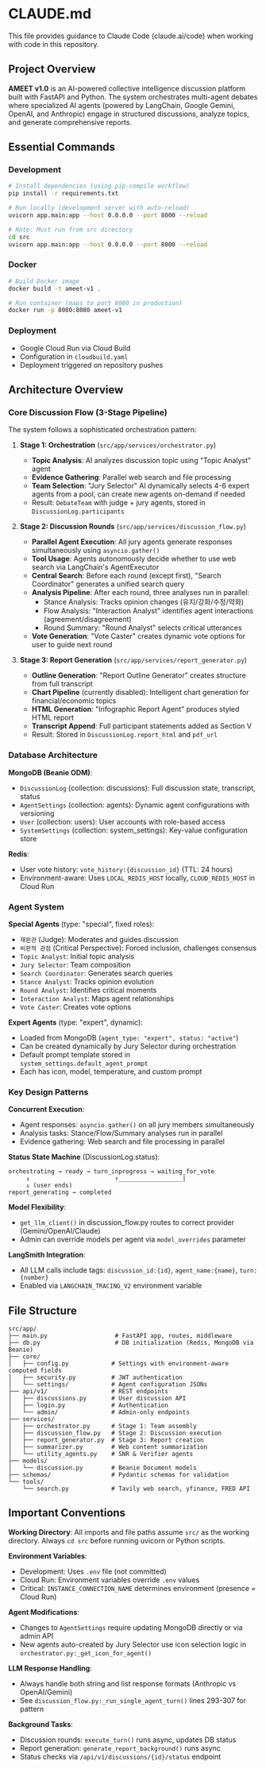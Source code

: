 # CLAUDE.md

This file provides guidance to Claude Code (claude.ai/code) when working with code in this repository.

## Project Overview

**AMEET v1.0** is an AI-powered collective intelligence discussion platform built with FastAPI and Python. The system orchestrates multi-agent debates where specialized AI agents (powered by LangChain, Google Gemini, OpenAI, and Anthropic) engage in structured discussions, analyze topics, and generate comprehensive reports.

## Essential Commands

### Development
```bash
# Install dependencies (using pip-compile workflow)
pip install -r requirements.txt

# Run locally (development server with auto-reload)
uvicorn app.main:app --host 0.0.0.0 --port 8000 --reload

# Note: Must run from src directory
cd src
uvicorn app.main:app --host 0.0.0.0 --port 8000 --reload
```

### Docker
```bash
# Build Docker image
docker build -t ameet-v1 .

# Run container (maps to port 8080 in production)
docker run -p 8080:8080 ameet-v1
```

### Deployment
- Google Cloud Run via Cloud Build
- Configuration in `cloudbuild.yaml`
- Deployment triggered on repository pushes

## Architecture Overview

### Core Discussion Flow (3-Stage Pipeline)

The system follows a sophisticated orchestration pattern:

1. **Stage 1: Orchestration** (`src/app/services/orchestrator.py`)
   - **Topic Analysis**: AI analyzes discussion topic using "Topic Analyst" agent
   - **Evidence Gathering**: Parallel web search and file processing
   - **Team Selection**: "Jury Selector" AI dynamically selects 4-6 expert agents from a pool, can create new agents on-demand if needed
   - Result: `DebateTeam` with judge + jury agents, stored in `DiscussionLog.participants`

2. **Stage 2: Discussion Rounds** (`src/app/services/discussion_flow.py`)
   - **Parallel Agent Execution**: All jury agents generate responses simultaneously using `asyncio.gather()`
   - **Tool Usage**: Agents autonomously decide whether to use web search via LangChain's AgentExecutor
   - **Central Search**: Before each round (except first), "Search Coordinator" generates a unified search query
   - **Analysis Pipeline**: After each round, three analyses run in parallel:
     - Stance Analysis: Tracks opinion changes (유지/강화/수정/약화)
     - Flow Analysis: "Interaction Analyst" identifies agent interactions (agreement/disagreement)
     - Round Summary: "Round Analyst" selects critical utterances
   - **Vote Generation**: "Vote Caster" creates dynamic vote options for user to guide next round

3. **Stage 3: Report Generation** (`src/app/services/report_generator.py`)
   - **Outline Generation**: "Report Outline Generator" creates structure from full transcript
   - **Chart Pipeline** (currently disabled): Intelligent chart generation for financial/economic topics
   - **HTML Generation**: "Infographic Report Agent" produces styled HTML report
   - **Transcript Append**: Full participant statements added as Section V
   - Result: Stored in `DiscussionLog.report_html` and `pdf_url`

### Database Architecture

**MongoDB (Beanie ODM)**:
- `DiscussionLog` (collection: discussions): Full discussion state, transcript, status
- `AgentSettings` (collection: agents): Dynamic agent configurations with versioning
- `User` (collection: users): User accounts with role-based access
- `SystemSettings` (collection: system_settings): Key-value configuration store

**Redis**:
- User vote history: `vote_history:{discussion_id}` (TTL: 24 hours)
- Environment-aware: Uses `LOCAL_REDIS_HOST` locally, `CLOUD_REDIS_HOST` in Cloud Run

### Agent System

**Special Agents** (type: "special", fixed roles):
- `재판관` (Judge): Moderates and guides discussion
- `비판적 관점` (Critical Perspective): Forced inclusion, challenges consensus
- `Topic Analyst`: Initial topic analysis
- `Jury Selector`: Team composition
- `Search Coordinator`: Generates search queries
- `Stance Analyst`: Tracks opinion evolution
- `Round Analyst`: Identifies critical moments
- `Interaction Analyst`: Maps agent relationships
- `Vote Caster`: Creates vote options

**Expert Agents** (type: "expert", dynamic):
- Loaded from MongoDB (`agent_type: "expert", status: "active"`)
- Can be created dynamically by Jury Selector during orchestration
- Default prompt template stored in `system_settings.default_agent_prompt`
- Each has icon, model, temperature, and custom prompt

### Key Design Patterns

**Concurrent Execution**:
- Agent responses: `asyncio.gather()` on all jury members simultaneously
- Analysis tasks: Stance/Flow/Summary analyses run in parallel
- Evidence gathering: Web search and file processing in parallel

**Status State Machine** (DiscussionLog.status):
```
orchestrating → ready → turn_inprogress → waiting_for_vote
     ↓                        ↑__________________|
     ↓ (user ends)
report_generating → completed
```

**Model Flexibility**:
- `get_llm_client()` in discussion_flow.py routes to correct provider (Gemini/OpenAI/Claude)
- Admin can override models per agent via `model_overrides` parameter

**LangSmith Integration**:
- All LLM calls include tags: `discussion_id:{id}`, `agent_name:{name}`, `turn:{number}`
- Enabled via `LANGCHAIN_TRACING_V2` environment variable

## File Structure

```
src/app/
├── main.py                   # FastAPI app, routes, middleware
├── db.py                     # DB initialization (Redis, MongoDB via Beanie)
├── core/
│   ├── config.py            # Settings with environment-aware computed fields
│   ├── security.py          # JWT authentication
│   └── settings/            # Agent configuration JSONs
├── api/v1/                  # REST endpoints
│   ├── discussions.py       # User discussion API
│   ├── login.py             # Authentication
│   └── admin/               # Admin-only endpoints
├── services/
│   ├── orchestrator.py      # Stage 1: Team assembly
│   ├── discussion_flow.py   # Stage 2: Discussion execution
│   ├── report_generator.py  # Stage 3: Report creation
│   ├── summarizer.py        # Web content summarization
│   └── utility_agents.py    # SNR & Verifier agents
├── models/
│   └── discussion.py        # Beanie Document models
├── schemas/                 # Pydantic schemas for validation
└── tools/
    └── search.py            # Tavily web search, yfinance, FRED API
```

## Important Conventions

**Working Directory**: All imports and file paths assume `src/` as the working directory. Always `cd src` before running uvicorn or Python scripts.

**Environment Variables**:
- Development: Uses `.env` file (not committed)
- Cloud Run: Environment variables override `.env` values
- Critical: `INSTANCE_CONNECTION_NAME` determines environment (presence = Cloud Run)

**Agent Modifications**:
- Changes to `AgentSettings` require updating MongoDB directly or via admin API
- New agents auto-created by Jury Selector use icon selection logic in `orchestrator.py:_get_icon_for_agent()`

**LLM Response Handling**:
- Always handle both string and list response formats (Anthropic vs OpenAI/Gemini)
- See `discussion_flow.py:_run_single_agent_turn()` lines 293-307 for pattern

**Background Tasks**:
- Discussion rounds: `execute_turn()` runs async, updates DB status
- Report generation: `generate_report_background()` runs async
- Status checks via `/api/v1/discussions/{id}/status` endpoint
